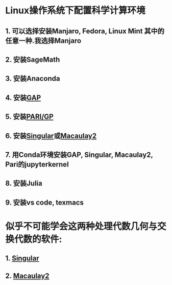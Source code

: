 # Linux操作系统下配置科学计算环境
## 1. 可以选择安装Manjaro, Fedora, Linux Mint 其中的任意一种.我选择**Manjaro**
## 2. 安装SageMath
## 3. 安装Anaconda
## 4. 安装[GAP](https://www.gap-system.org/)
## 5. 安装[PARI/GP](https://pari.math.u-bordeaux.fr/)
## 6. 安装[Singular](https://www.singular.uni-kl.de/)或[Macaulay2](https://faculty.math.illinois.edu/Macaulay2/)
## 7. 用Conda环境安装GAP, Singular, Macaulay2, Pari的jupyterkernel
## 8. 安装Julia
## 9. 安装vs code, texmacs

# 似乎不可能学会这两种处理代数几何与交换代数的软件:
## 1. [Singular](https://www.singular.uni-kl.de/)

## 2. [Macaulay2](https://faculty.math.illinois.edu/Macaulay2/)
